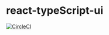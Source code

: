 # react-typeScript-ui

[![CircleCI](https://circleci.com/gh/FredaFei/react-typeScript-ui.svg?style=svg)](https://circleci.com/gh/FredaFei/react-typeScript-ui)